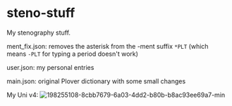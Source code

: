 # steno-stuff

My stenography stuff.

ment_fix.json: removes the asterisk from the -ment suffix `*PLT` (which means `-PLT` for typing a period doesn't work)

user.json: my personal entries

main.json: original Plover dictionary with some small changes


My Uni v4:
![198255108-8cbb7679-6a03-4dd2-b80b-b8ac93ee69a7-min](https://user-images.githubusercontent.com/29830203/198256143-9603534a-a601-465b-9668-af39b4fe3521.png)
